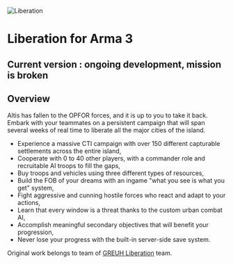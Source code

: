 ![Liberation](http://i.imgur.com/bcWRxMT.png)

# Liberation for Arma 3

## Current version : ongoing development, mission is broken

## Overview

Altis has fallen to the OPFOR forces, and it is up to you to take it back. Embark with your teammates on a persistent campaign that will span several weeks of real time to liberate all the major cities of the island.
* Experience a massive CTI campaign with over 150 different capturable settlements across the entire island,
* Cooperate with 0 to 40 other players, with a commander role and recruitable AI troops to fill the gaps,
* Buy troops and vehicles using three different types of resources,
* Build the FOB of your dreams with an ingame "what you see is what you get" system,
* Fight aggressive and cunning hostile forces who react and adapt to your actions,
* Learn that every window is a threat thanks to the custom urban combat AI,
* Accomplish meaningful secondary objectives that will benefit your progression,
* Never lose your progress with the built-in server-side save system.

Original work belongs to team of [GREUH Liberation](https://github.com/GreuhZbug/greuh_liberation.Altis) team.
